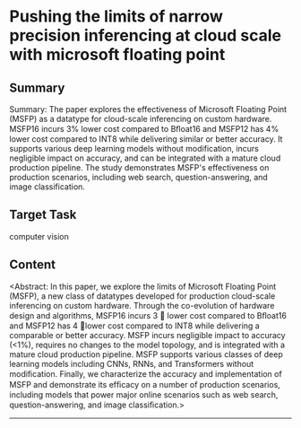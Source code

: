 # Pushing the limits of narrow precision inferencing at cloud scale with microsoft floating point

## Summary

Summary: The paper explores the effectiveness of Microsoft Floating Point (MSFP) as a datatype for cloud-scale inferencing on custom hardware. MSFP16 incurs 3% lower cost compared to Bﬂoat16 and MSFP12 has 4% lower cost compared to INT8 while delivering similar or better accuracy. It supports various deep learning models without modification, incurs negligible impact on accuracy, and can be integrated with a mature cloud production pipeline. The study demonstrates MSFP's effectiveness on production scenarios, including web search, question-answering, and image classification.


## Target Task

computer vision

## Content

<Abstract: 
In this paper, we explore the limits of Microsoft Floating Point (MSFP), a new class
of datatypes developed for production cloud-scale inferencing on custom hardware.
Through the co-evolution of hardware design and algorithms, MSFP16 incurs 3 
lower cost compared to Bﬂoat16 and MSFP12 has 4 lower cost compared to INT8
while delivering a comparable or better accuracy. MSFP incurs negligible impact to
accuracy (<1%), requires no changes to the model topology, and is integrated with a
mature cloud production pipeline. MSFP supports various classes of deep learning
models including CNNs, RNNs, and Transformers without modiﬁcation. Finally,
we characterize the accuracy and implementation of MSFP and demonstrate its
efﬁcacy on a number of production scenarios, including models that power major
online scenarios such as web search, question-answering, and image classiﬁcation.>



---

